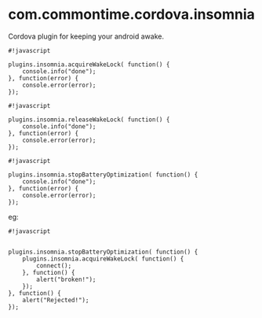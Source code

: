 # com.commontime.cordova.insomnia

Cordova plugin for keeping your android awake.


```
#!javascript

plugins.insomnia.acquireWakeLock( function() {
    console.info("done");
}, function(error) {
    console.error(error);
});
```


```
#!javascript

plugins.insomnia.releaseWakeLock( function() {
    console.info("done");
}, function(error) {
    console.error(error);
});
```


```
#!javascript

plugins.insomnia.stopBatteryOptimization( function() {
    console.info("done");
}, function(error) {
    console.error(error);
});
```

eg:

```
#!javascript


plugins.insomnia.stopBatteryOptimization( function() {
    plugins.insomnia.acquireWakeLock( function() {
        connect();
    }, function() {
        alert("broken!");
    });
}, function() {
    alert("Rejected!");
});
```